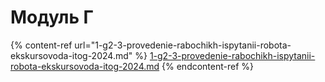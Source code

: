 # Модуль Г

{% content-ref url="1-g2-3-provedenie-rabochikh-ispytanii-robota-ekskursovoda-itog-2024.md" %}
[1-g2-3-provedenie-rabochikh-ispytanii-robota-ekskursovoda-itog-2024.md](1-g2-3-provedenie-rabochikh-ispytanii-robota-ekskursovoda-itog-2024.md)
{% endcontent-ref %}


